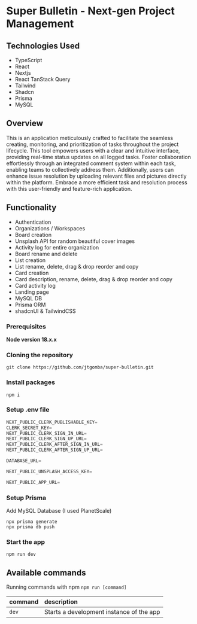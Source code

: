 # Super Bulletin - Next-gen Project Management

<!-- ![image](img_url) -->

**Technologies Used**
---------------------

-   TypeScript
-   React
-   Nextjs
-   React TanStack Query
-   Tailwind
-   Shadcn
-   Prisma
-   MySQL

**Overview**
------------

This is an application meticulously crafted to facilitate the seamless creating, monitoring, and prioritization of tasks throughout the project lifecycle.
This tool empowers users with a clear and intuitive interface, providing real-time status updates on all logged tasks.
Foster collaboration effortlessly through an integrated comment system within each task, enabling teams to collectively address them.
Additionally, users can enhance issue resolution by uploading relevant files and pictures directly within the platform.
Embrace a more efficient task and resolution process with this user-friendly and feature-rich application.

**Functionality**
-----------------
- Authentication 
- Organizations / Workspaces
- Board creation
- Unsplash API for random beautiful cover images
- Activity log for entire organization
- Board rename and delete
- List creation
- List rename, delete, drag & drop reorder and copy
- Card creation
- Card description, rename, delete, drag & drop reorder and copy
- Card activity log
- Landing page
- MySQL DB
- Prisma ORM
- shadcnUI & TailwindCSS

### Prerequisites

**Node version 18.x.x**

### Cloning the repository

```shell
git clone https://github.com/jtgomba/super-bulletin.git
```

### Install packages

```shell
npm i
```

### Setup .env file


```js
NEXT_PUBLIC_CLERK_PUBLISHABLE_KEY=
CLERK_SECRET_KEY=
NEXT_PUBLIC_CLERK_SIGN_IN_URL=
NEXT_PUBLIC_CLERK_SIGN_UP_URL=
NEXT_PUBLIC_CLERK_AFTER_SIGN_IN_URL=
NEXT_PUBLIC_CLERK_AFTER_SIGN_UP_URL=

DATABASE_URL=

NEXT_PUBLIC_UNSPLASH_ACCESS_KEY=

NEXT_PUBLIC_APP_URL=

```

### Setup Prisma

Add MySQL Database (I used PlanetScale)

```shell
npx prisma generate
npx prisma db push

```

### Start the app

```shell
npm run dev
```

## Available commands

Running commands with npm `npm run [command]`

| command         | description                              |
| :-------------- | :--------------------------------------- |
| `dev`           | Starts a development instance of the app |
